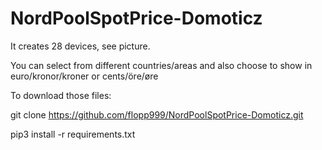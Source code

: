 # NordPoolSpotPrice-Domoticz

It creates 28 devices, see picture.

You can select from different countries/areas and also choose to show in euro/kronor/kroner or cents/öre/øre

To download those files:

git clone https://github.com/flopp999/NordPoolSpotPrice-Domoticz.git

pip3 install -r requirements.txt
